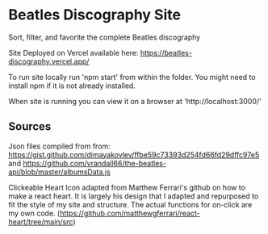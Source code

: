 # Beatles Discography Site 
Sort, filter, and favorite the complete Beatles discography 

Site Deployed on Vercel available here: https://beatles-discography.vercel.app/

To run site locally run 'npm start' from within the folder. You might need to install npm if it is not already installed. 

When site is running you can view it on a browser at 'http://localhost:3000/'


## Sources
Json files compiled from from: 
https://gist.github.com/dimayakovlev/ffbe59c73393d254fd66fd29dffc97e5 and https://github.com/vrandall66/the-beatles-api/blob/master/albumsData.js

Clickeable Heart Icon adapted from Matthew Ferrari's github on how to make a react heart. It is largely his design that I adapted and repurposed to fit the style of my site and structure. The actual functions for on-click are my own code.
    (https://github.com/matthewgferrari/react-heart/tree/main/src)

